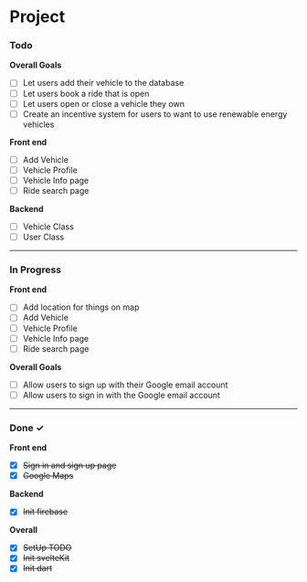 # Project

### Todo

**Overall Goals**

- [ ] Let users add their vehicle to the database
- [ ] Let users book a ride that is open
- [ ] Let users open or close a vehicle they own
- [ ] Create an incentive system for users to want to use renewable energy vehicles

**Front end**

- [ ] Add Vehicle
- [ ] Vehicle Profile
- [ ] Vehicle Info page
- [ ] Ride search page

**Backend**

- [ ] Vehicle Class
- [ ] User Class

<hr>

### In Progress

**Front end**

- [ ] Add location for things on map
- [ ] Add Vehicle
- [ ] Vehicle Profile
- [ ] Vehicle Info page
- [ ] Ride search page

**Overall Goals**

- [ ] Allow users to sign up with their Google email account
- [ ] Allow users to sign in with the Google email account

<hr>

### Done ✓

**Front end**

- [x] ~~Sign in and sign up page~~
- [x] ~~Google Maps~~

**Backend**

- [x] ~~Init firebase~~

**Overall**

- [x] ~~SetUp TODO~~
- [x] ~~Init svelteKit~~
- [x] ~~Init dart~~
